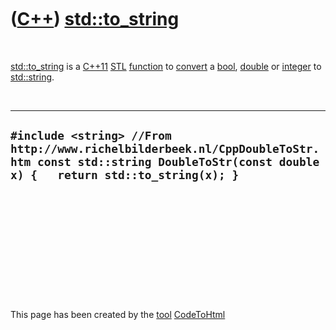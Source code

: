 
 

 

 

 

 

([C++](Cpp.md)) [std::to\_string](CppTo_string.md)
====================================================

 

[std::to\_string](CppTo_string.md) is a [C++11](Cpp11.md)
[STL](CppStl.md) [function](CppFunction.md) to
[convert](CppConvert.md) a [bool](CppBool.md), [double](CppDouble.md)
or [integer](CppInt.md) to [std::string](CppString.md).

 

  --------------------------------------------------------------------------------------------------------------------------------------------------------------
  ` #include <string> //From http://www.richelbilderbeek.nl/CppDoubleToStr.htm const std::string DoubleToStr(const double x) {   return std::to_string(x); } `
  --------------------------------------------------------------------------------------------------------------------------------------------------------------

 

 

 

 

 

 

This page has been created by the [tool](Tools.md)
[CodeToHtml](ToolCodeToHtml.md)
